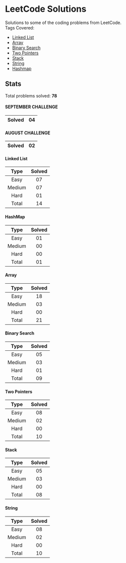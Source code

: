 # LeetCode Solutions
Solutions to some of the coding problems from LeetCode. <br>
Tags Covered:
* <a href="https://leetcode.com/problemset/all/?topicSlugs=linked-list">Linked List</a>
* <a href="https://leetcode.com/problemset/all/?topicSlugs=array">Array</a>
* <a href="https://leetcode.com/problemset/all/?topicSlugs=binary-search">Binary Search</a>
* <a href="https://leetcode.com/problemset/all/?topicSlugs=two-pointers">Two Pointers</a>
* <a href="https://leetcode.com/problemset/all/?topicSlugs=stack">Stack</a>
* <a href="https://leetcode.com/problemset/all/?topicSlugs=string">String</a>
* <a href="https://leetcode.com/problemset/all/?topicSlugs=hash">Hashmap</a>

## Stats

Total problems solved: **78**

#### SEPTEMBER CHALLENGE
| Solved | 04      |
|:------:|:-------:|

#### AUGUST CHALLENGE
| Solved | 02      |
|:------:|:-------:|

#### Linked List
| Type   | Solved  |
|:------:|:-------:|
| Easy   | 07      |
| Medium | 07      |
| Hard   | 01      |
| Total  | 14      |

#### HashMap
| Type   | Solved  |
|:------:|:-------:|
| Easy   | 01      |
| Medium | 00      |
| Hard   | 00      |
| Total  | 01      |

#### Array
| Type   | Solved  |
|:------:|:-------:|
| Easy   | 18      |
| Medium | 03      |
| Hard   | 00      |
| Total  | 21      |

#### Binary Search
| Type   | Solved  |
|:------:|:-------:|
| Easy   | 05      |
| Medium | 03      |
| Hard   | 01      |
| Total  | 09      |

#### Two Pointers
| Type   | Solved  |
|:------:|:-------:|
| Easy   | 08      |
| Medium | 02      |
| Hard   | 00      |
| Total  | 10      |

#### Stack
| Type   | Solved  |
|:------:|:-------:|
| Easy   | 05      |
| Medium | 03      |
| Hard   | 00      |
| Total  | 08      |

#### String
| Type   | Solved  |
|:------:|:-------:|
| Easy   | 08      |
| Medium | 02      |
| Hard   | 00      |
| Total  | 10      |

